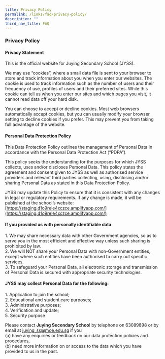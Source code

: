 ```yaml
---
title: Privacy Policy
permalink: /links/faq/privacy-policy/
description: ""
third_nav_title: FAQ
---
```

### **Privacy Policy**
#### **Privacy Statement**
This is the official website for Juying Secondary School (JYSS).&nbsp;  
  
We may use “cookies”, where a small data file is sent to your browser to store and track information about you when you enter our websites. The cookie is used to track information such as the number of users and their frequency of use, profiles of users and their preferred sites. While this cookie can tell us when you enter our sites and which pages you visit, it cannot read data off your hard disk.&nbsp;  
  
You can choose to accept or decline cookies. Most web browsers automatically accept cookies, but you can usually modify your browser setting to decline cookies if you prefer. This may prevent you from taking full advantage of the website.

#### **Personal Data Protection Policy**
This Data Protection Policy outlines the management of Personal Data in accordance with the Personal Data Protection Act (“PDPA”).&nbsp;  
  
This policy seeks the understanding for the purposes for which JYSS collects, uses and/or discloses Personal Data. This policy states the agreement and consent given to JYSS as well as authorised service providers and relevant third parties collecting, using, disclosing and/or sharing Personal Data as stated in this Data Protection Policy.&nbsp;  
  
JYSS may update this Policy to ensure that it is consistent with any changes in legal or regulatory requirements. If any change is made, it will be published at the school’s website:  
[https://staging.d1o9rele4xczce.amplifyapp.com/](https://staging.d1o9rele4xczce.amplifyapp.com/)

#### **If you provided us with personally identifiable data**

1\. We may share necessary data with other Government agencies, so as to serve you in the most efficient and effective way unless such sharing is prohibited by law.<br>
2\. We will NOT share your Personal Data with non-Government entities, except where such entities have been authorised to carry out specific services.<br>
3\. To safeguard your Personal Data, all electronic storage and transmission of Personal Data is secured with appropriate security technologies.

#### **JYSS may collect Personal Data for the following:**
1\. Application to join the school;<br>
2\. Educational and student care purposes;<br>
3\.&nbsp;Administrative purposes;&nbsp;<br>
4\.&nbsp;Verification and update;&nbsp;<br>
5\. Security purpose

Please contact&nbsp;**Juying Secondary School**&nbsp;by telephone on&nbsp;63089898 or by email at&nbsp;[juying\_ss@moe.edu.sg](mailto:juying_ss@moe.edu.sg)&nbsp;if you<br>
(a) have any&nbsp;enquiries&nbsp;or feedback on our data protection policies and procedures,<br>
(b) need more information on or access to the data which you have provided to us in the past.